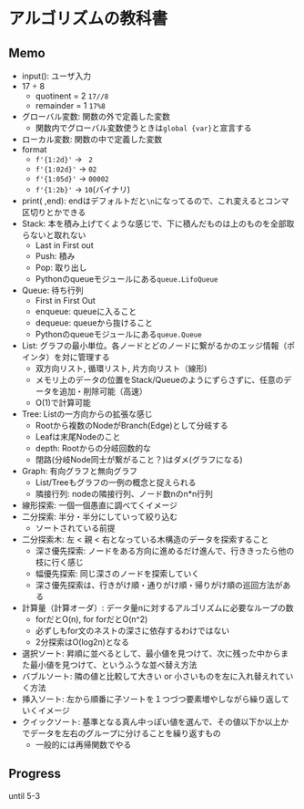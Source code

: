 # アルゴリズムの教科書

## Memo
* input(): ユーザ入力
* 17 ÷ 8
    * quotinent = 2 `17//8`
    * remainder = 1 `17%8`
* グローバル変数: 関数の外で定義した変数
    * 関数内でグローバル変数使うときは`global {var}`と宣言する
* ローカル変数: 関数の中で定義した変数
* format
    * `f'{1:2d}'` -> ` 2`
    * `f'{1:02d}'` -> `02`
    * `f'{1:05d}'` -> `00002`
    * `f'{1:2b}'` -> `10`(バイナリ)
* print( ,end): endはデフォルトだと`\n`になってるので、これ変えるとコンマ区切りとかできる
* Stack: 本を積み上げてくような感じで、下に積んだものは上のものを全部取らないと取れない
    * Last in First out
    * Push: 積み
    * Pop: 取り出し
    * Pythonのqueueモジュールにある`queue.LifoQueue`
* Queue: 待ち行列
    * First in First Out
    * enqueue: queueに入ること
    * dequeue: queueから抜けること
    * Pythonのqueueモジュールにある`queue.Queue`
* List: グラフの最小単位。各ノードとどのノードに繋がるかのエッジ情報（ポインタ）を対に管理する
    * 双方向リスト, 循環リスト, 片方向リスト（線形)
    * メモリ上のデータの位置をStack/Queueのようにずらさずに、任意のデータを追加・削除可能（高速）
    * O(1)で計算可能
* Tree: Listの一方向からの拡張な感じ
    * Rootから複数のNodeがBranch(Edge)として分岐する
    * Leafは末尾Nodeのこと
    * depth: Rootからの分岐回数的な
    * 閉路(分岐Node同士が繋がること？)はダメ(グラフになる)
* Graph: 有向グラフと無向グラフ
    * List/Treeもグラフの一例の概念と捉えられる
    * 隣接行列: nodeの隣接行列、ノード数nのn*n行列
* 線形探索: 一個一個愚直に調べてくイメージ
* 二分探索: 半分・半分にしていって絞り込む
    * ソートされている前提
* 二分探索木: 左 < 親 < 右となっている木構造のデータを探索すること
    * 深さ優先探索: ノードをある方向に進めるだけ進んで、行ききったら他の枝に行く感じ
    * 幅優先探索: 同じ深さのノードを探索していく
    * 深さ優先探索は、行きがけ順・通りがけ順・帰りがけ順の巡回方法がある
* 計算量（計算オーダ）: データ量nに対するアルゴリズムに必要なループの数
    * forだとO(n), for forだとO(n^2)
    * 必ずしもfor文のネストの深さに依存するわけではない
    * 2分探索はO(log2n)となる
* 選択ソート: 昇順に並べるとして、最小値を見つけて、次に残った中からまた最小値を見つけて、というふうな並べ替え方法
* バブルソート: 隣の値と比較して大きい or 小さいものを左に入れ替えれていく方法
* 挿入ソート: 左から順番に子ソートを１つづつ要素増やしながら繰り返していくイメージ
* クイックソート: 基準となる真ん中っぽい値を選んで、その値以下か以上かでデータを左右のグループに分けることを繰り返すもの
    * 一般的には再帰関数でやる

## Progress
until 5-3